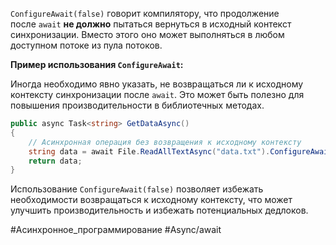 `ConfigureAwait(false)` говорит компилятору, что продолжение после `await` **не должно** пытаться вернуться в исходный контекст синхронизации. Вместо этого оно может выполняться в любом доступном потоке из пула потоков.

**Пример использования `ConfigureAwait`:**

Иногда необходимо явно указать, не возвращаться ли к исходному контексту синхронизации после `await`. Это может быть полезно для повышения производительности в библиотечных методах.

```C#
public async Task<string> GetDataAsync() 
{     
	// Асинхронная операция без возвращения к исходному контексту     
	string data = await File.ReadAllTextAsync("data.txt").ConfigureAwait(false);   
	return data; 
}
```

Использование `ConfigureAwait(false)` позволяет избежать необходимости возвращаться к исходному контексту, что может улучшить производительность и избежать потенциальных дедлоков.


#Асинхронное_программирование #Async/await 